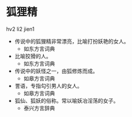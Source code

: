 # 狐狸精
hv2 li2 jien1
+ 传说中的狐狸精非常漂亮，比喻打扮妖艳的女人。
  * 如东方言词典
+ 比喻狡猾的人。
  * 如东方言词典
+ 传说中的妖怪之一，由狐修炼而成。
  * 如皋方言词典
+ 詈语，专指勾引男人的女人。
  * 如皋方言词典
+ 狐仙、狐妖的俗称。常以喻妖冶淫荡的女子。
  * 泰兴方言辞典
